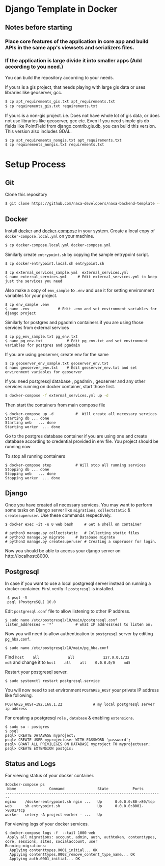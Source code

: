 # Django Template in Docker
## Notes before starting

### Place core features of the application in core app and build APIs in the same app's viewsets and serializers files.
### If the application is large divide it into smaller apps (Add according to you need.)


You can build the repository according to your needs.

If yours is a gis project, that needs playing with large gis data or uses libraries like geoserver, gcc.

```sh
$ cp apt_requirements_gis.txt apt_requirements.txt
$ cp requirements_gis.txt requirements.txt
```

If yours is a non-gis project. i.e. Does not have whole lot of gis data, or does not use libraries like geoserver, gcc etc.
Even if you need simple gis db fields like PointField from django.contrib.gis.db, you can build this version. This version also includes GDAL.

```sh
$ cp apt_requirements_nongis.txt apt_requirements.txt
$ cp requirements_nongis.txt requirements.txt
```


# Setup Process
## Git

Clone this repository
```sh
$ git clone https://github.com/naxa-developers/naxa-backend-template --depth=1
```

## Docker
Install [docker](https://docs.docker.com/engine/install/) and [docker-compose](https://docs.docker.com/compose/install/) in your system.
Create a local copy of `docker-compose.local.yml` on your machine.

```sh
$ cp docker-compose.local.yml docker-compose.yml
```
Similarly create `entrypoint.sh` by copying the sample entrypoint script.

```sh
$ cp docker-entrypoint.local.sh entrypoint.sh
```

    $ cp external_services_sample.yml  external_services.yml
    $ nano external_services.yml	 # Edit external_services.yml to keep just the services you need

Also make a copy of `env_sample` to `.env` and use it for setting environment variables for your project.

    $ cp env_sample .env
    $ nano .env			    # Edit .env and set environment variables for django project
Similarly for postgres and pgadmin containers if you are using those services from external services

    $ cp pg_env_sample.txt pg_env.txt
    $ nano pg_env.txt			# Edit pg_env.txt and set environment variables for postgres and pgadmin

If you are using geoserver, create env for the same

    $ cp geoserver_env_sample.txt geoserver_env.txt
    $ nano geoserver_env.txt	# Edit geoserver_env.txt and set environment variables for geoserver


If you need postgresql database , pgadmin , geoserver and any other services running on docker container, start those first.
```sh
$ docker-compose -f external_services.yml up -d
```
Then start the containers from main compose file

    $ docker-compose up -d			#  Will create all necessary services
    Starting db ... done
    Starting web   ... done
    Starting worker  ... done

Go to the postgres database container if you are using one and create database according to credential provided in env file.
You project should be running now

To stop all running containers

    $ docker-compose stop			# Will stop all running services
    Stopping db ... done
    Stopping web   ... done
    Stopping worker  ... done

## Django
Once you have created all necessary services. You may want to perform some tasks on Django server like `migrations`, `collectstatic` & `createsuperuser`.
Use these commands respectively.

    $ docker exec -it -u 0 web bash		# Get a shell on container

    # python3 manage.py collectstatic 	# Collecting static files
    # python3 manage.py migrate		# Database migrate
    # python3 manage.py createsuperuser	# Creating a superuser for login.

Now you should be able to access your django server on http://localhost:8000.










## Postgresql
In case if you want to use a local postgresql server instead on running a docker container.
First verify if `postgresql` is installed.

     $ psql -V
     psql (PostgreSQL) 10.0
Edit `postgresql.conf` file to allow listening to other IP address.

    $ sudo nano /etc/postgresql/10/main/postgresql.conf
    listen_addresses = '*'          # what IP address(es) to listen on;
Now you will need to allow authentication to `postgresql` server by editing `pg_hba.conf`.

    $ sudo nano /etc/postgresql/10/main/pg_hba.conf

Find `host    all             all             127.0.0.1/32            md5`  and change it to `host    all    all    0.0.0.0/0    md5`

Restart your postgresql server.

    $ sudo systemctl restart postgresql.service
You will now need to set environment `POSTGRES_HOST`  your private IP address like following.

    POSTGRES_HOST=192.168.1.22 				# my local postgresql server ip address

For creating a postgresql `role` , `database` & enabling `extensions`.

    $ sudo su - postgres
    $ psql
    psql> CREATE DATABASE myproject;
    psql> CREATE USER myprojectuser WITH PASSWORD 'password';
    psql> GRANT ALL PRIVILEGES ON DATABASE myproject TO myprojectuser;
    psql> CREATE EXTENSION postgis;
 ## Status and Logs
 For viewing status of your docker container.

    $docker-compose ps
     Name               Command               State           Ports
    ------------------------------------------------------------------------
    nginx    /docker-entrypoint.sh ngin ...   Up      0.0.0.0:80->80/tcp
    web      sh entrypoint.sh                 Up      0.0.0.0:8001->8001/tcp
    worker   celery -A project worker - ...   Up

For viewing logs of your docker services.

    $ docker-compose logs -f  --tail 1000 web
     Apply all migrations: account, admin, auth, authtoken, contenttypes, core, sessions, sites, socialaccount, user
    Running migrations:
      Applying contenttypes.0001_initial... OK
      Applying contenttypes.0002_remove_content_type_name... OK
      Applying auth.0001_initial... OK
